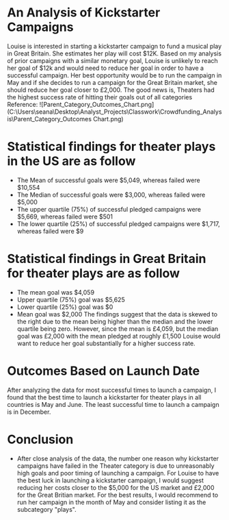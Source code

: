 # An Analysis of Kickstarter Campaigns
Louise is interested in starting a kickstarter campaign to fund a musical play in Great Britain. She estimates her play will cost $12K.
Based on my analysis of prior campaigns with a similar monetary goal, Louise is unlikely to reach her goal of $12k and would need to reduce her goal in order to have a successful campaign. Her best opportunity would be to run the campaign in May and if she decides to run a campaign for the Great Britain market, she should reduce her goal closer to £2,000. The good news is, Theaters had the highest success rate of hitting their goals out of all categories 
Reference: ![Parent_Category_Outcomes_Chart.png](C:\Users\seana\Desktop\Analyst_Projects\Classwork\Crowdfunding_Analysis\Parent_Category_Outcomes Chart.png)
# Statistical findings for theater plays in the US are as follow
* The Mean of successful goals were $5,049, whereas failed were $10,554
* The Median of successful goals were $3,000, whereas failed were $5,000
* The upper quartile (75%) of successful pledged campaigns were $5,669, whereas failed were $501
* The lower quartile (25%) of successful pledged campaigns were $1,717, whereas failed were $9
# Statistical findings in Great Britain for theater plays are as follow
* The mean goal was $4,059
* Upper quartile (75%) goal was $5,625
* Lower quartile (25%) goal was $0
* Mean goal was $2,000
The findings suggest that the data is skewed to the right due to the mean being higher than the median and the lower quartile being zero. However, since the mean is £4,059, but the median goal was £2,000 with the mean pledged at roughly £1,500 Louise would want to reduce her goal substantially for a higher success rate.
# Outcomes Based on Launch Date
After analyzing the data for most successful times to launch a campaign, I found that the best time to launch a kickstarter for theater plays in all countries is May and June. The least successful time to launch a campaign is in December.
# Conclusion
* After close analysis of the data, the number one reason why kickstarter campaigns have failed in the Theater category is due to unreasonably high goals and poor timing of launching a campaign. For Louise to have the best luck in launching a kickstarter campaign, I would suggest reducing her costs closer to the $5,000 for the US market and £2,000 for the Great Britian market. For the best results, I would recommend to run her campaign in the month of May and consider listing it as the subcategory "plays".
